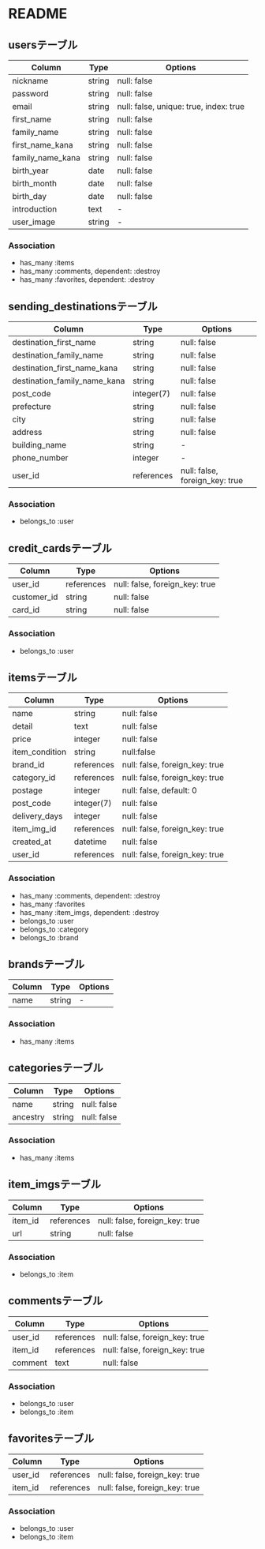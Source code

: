 # README

## usersテーブル

|Column|Type|Options|
|------|----|-------|
|nickname|string|null: false|
|password|string|null: false|
|email|string|null: false, unique: true, index: true|
|first_name|string|null: false|
|family_name|string|null: false|
|first_name_kana|string|null: false|
|family_name_kana|string|null: false|
|birth_year|date|null: false|
|birth_month|date|null: false|
|birth_day|date|null: false|
|introduction|text|-|
|user_image|string|-|

### Association
- has_many :items
- has_many :comments, dependent: :destroy
- has_many :favorites, dependent: :destroy


## sending_destinationsテーブル

|Column|Type|Options|
|------|----|-------|
|destination_first_name|string|null: false|
|destination_family_name|string|null: false|
|destination_first_name_kana|string|null: false|
|destination_family_name_kana|string|null: false|
|post_code|integer(7)|null: false|
|prefecture|string|null: false|
|city|string|null: false|
|address|string|null: false|
|building_name|string|-|
|phone_number|integer|-|
|user_id|references|null: false, foreign_key: true|

### Association
- belongs_to :user


## credit_cardsテーブル

|Column|Type|Options|
|------|----|-------|
|user_id|references|null: false, foreign_key: true|
|customer_id|string|null: false|
|card_id|string|null: false|

### Association
- belongs_to :user


## itemsテーブル

|Column|Type|Options|
|------|----|-------|
|name|string|null: false|
|detail|text|null: false|
|price|integer|null: false|
|item_condition|string|null:false|
|brand_id|references|null: false, foreign_key: true|
|category_id|references|null: false, foreign_key: true|
|postage|integer|null: false, default: 0|
|post_code|integer(7)|null: false|
|delivery_days|integer|null: false|
|item_img_id|references|null: false, foreign_key: true|
|created_at|datetime|null: false|
|user_id|references|null: false, foreign_key: true|

### Association
- has_many :comments, dependent: :destroy
- has_many :favorites
- has_many :item_imgs, dependent: :destroy
- belongs_to :user
- belongs_to :category
- belongs_to :brand


## brandsテーブル

|Column|Type|Options|
|------|----|-------|
|name|string|-|

### Association
- has_many :items


## categoriesテーブル

|Column|Type|Options|
|------|----|-------|
|name|string|null: false|
|ancestry|string|null: false|

### Association
- has_many :items


## item_imgsテーブル

|Column|Type|Options|
|------|----|-------|
|item_id|references|null: false, foreign_key: true|
|url|string|null: false|

### Association
- belongs_to :item


## commentsテーブル

|Column|Type|Options|
|------|----|-------|
|user_id|references|null: false, foreign_key: true|
|item_id|references|null: false, foreign_key: true|
|comment|text|null: false|

### Association
- belongs_to :user
- belongs_to :item


## favoritesテーブル

|Column|Type|Options|
|------|----|-------|
|user_id|references|null: false, foreign_key: true|
|item_id|references|null: false, foreign_key: true|

### Association
- belongs_to :user
- belongs_to :item
